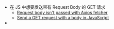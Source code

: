 - 在 JS 中想要发送带有 Request Body 的 GET 请求
	- [Request body isn't passed with Axios fetcher](https://github.com/vercel/swr/issues/2086)
	- [Send a GET request with a body in JavaScript](https://stackoverflow.com/a/54811904/12119348)
-